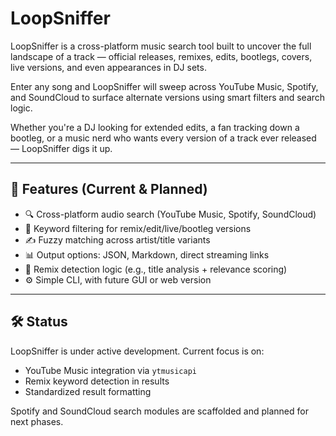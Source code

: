 # LoopSniffer

LoopSniffer is a cross-platform music search tool built to uncover the full landscape of a track — official releases, remixes, edits, 
bootlegs, covers, live versions, and even appearances in DJ sets. 

Enter any song and LoopSniffer will sweep across YouTube Music, Spotify, and SoundCloud to surface alternate versions using smart filters 
and search logic.

Whether you're a DJ looking for extended edits, a fan tracking down a bootleg, or a music nerd who wants every version of a track ever 
released — LoopSniffer digs it up.

---

## 🎯 Features (Current & Planned)

- 🔍 Cross-platform audio search (YouTube Music, Spotify, SoundCloud)
- 🧠 Keyword filtering for remix/edit/live/bootleg versions
- ✍️ Fuzzy matching across artist/title variants
- 📊 Output options: JSON, Markdown, direct streaming links
- 🧪 Remix detection logic (e.g., title analysis + relevance scoring)
- ⚙️ Simple CLI, with future GUI or web version

---

## 🛠️ Status

LoopSniffer is under active development. Current focus is on:
- YouTube Music integration via `ytmusicapi`
- Remix keyword detection in results
- Standardized result formatting

Spotify and SoundCloud search modules are scaffolded and planned for next phases.

